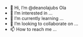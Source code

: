 - 👋 Hi, I’m @deanolajubs Ola
- 👀 I’m interested in ...
- 🌱 I’m currently learning ...
- 💞️ I’m looking to collaborate on ...
- 📫 How to reach me ...

<!---
deanolajubs/deanolajubs is a ✨ special ✨ repository because its `README.md` (this file) appears on your GitHub profile.
You can click the Preview link to take a look at your changes.
--->
